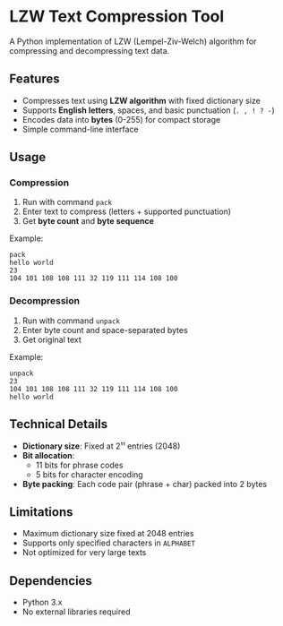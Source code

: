 # LZW Text Compression Tool

A Python implementation of LZW (Lempel-Ziv-Welch) algorithm for compressing and decompressing text data.

## Features
- Compresses text using **LZW algorithm** with fixed dictionary size
- Supports **English letters**, spaces, and basic punctuation (`. , ! ? -`)
- Encodes data into **bytes** (0-255) for compact storage
- Simple command-line interface

## Usage

### Compression
1. Run with command `pack`
2. Enter text to compress (letters + supported punctuation)
3. Get **byte count** and **byte sequence**

Example:
```
pack
hello world
23
104 101 108 108 111 32 119 111 114 108 100
```

### Decompression
1. Run with command `unpack`
2. Enter byte count and space-separated bytes
3. Get original text

Example:
```
unpack
23
104 101 108 108 111 32 119 111 114 108 100
hello world
```

## Technical Details
- **Dictionary size**: Fixed at 2¹¹ entries (2048)
- **Bit allocation**:
  - 11 bits for phrase codes
  - 5 bits for character encoding
- **Byte packing**: Each code pair (phrase + char) packed into 2 bytes

## Limitations
- Maximum dictionary size fixed at 2048 entries
- Supports only specified characters in `ALPHABET`
- Not optimized for very large texts

## Dependencies
- Python 3.x
- No external libraries required
